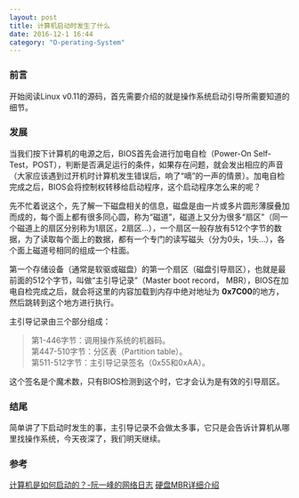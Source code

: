 ```yaml
---
layout: post
title: 计算机启动时发生了什么
date: 2016-12-1 16:44
category: "O-perating-System"
---
```


### 前言
开始阅读Linux v0.11的源码，首先需要介绍的就是操作系统启动引导所需要知道的细节。

### 发展
当我们按下计算机的电源之后，BIOS首先会进行加电自检（Power-On Self-Test，POST），判断是否满足运行的条件，如果存在问题，就会发出相应的声音（大家应该遇到过开机时计算机发生错误后，响了“嘀”的一声的情景）。加电自检完成之后，BIOS会将控制权转移给启动程序，这个启动程序怎么来的呢？

先不忙着说这个，先了解一下磁盘相关的信息，磁盘是由一片或多片圆形薄膜叠加而成的，每个面上都有很多同心圆，称为“磁道”，磁道上又分为很多“扇区”（同一个磁道上的扇区分别称为1扇区，2扇区...），一个扇区一般存放有512个字节的数据，为了读取每个面上的数据，都有一个专门的读写磁头（分为0头，1头...），各个面上磁道号相同的组成一个柱面。

第一个存储设备（通常是软驱或磁盘）的第一个扇区（磁盘引导扇区），也就是最前面的512个字节，叫做“主引导记录”（Master boot record， MBR），BIOS在加电自检完成之后，就会将这里的内容加载到内存中绝对地址为 **0x7C00**的地方，然后跳转到这个地方进行执行。

主引导记录由三个部分组成：

> 第1-446字节：调用操作系统的机器码。<br>
> 第447-510字节：分区表（Partition table）。<br>
> 第511-512字节：主引导记录签名（0x55和0xAA）。<br>

这个签名是个魔术数，只有BIOS检测到这个时，它才会认为是有效的引导扇区。

### 结尾
简单讲了下启动时发生的事，主引导记录不会做太多事，它只是会告诉计算机从哪里找操作系统，今天夜深了，我们明天继续。

### 参考
[计算机是如何启动的？-阮一峰的网络日志](http://www.ruanyifeng.com/blog/2013/02/booting.html)
[硬盘MBR详细介绍](http://wenku.baidu.com/view/4ec485d4b9f3f90f76c61bc0.html)